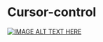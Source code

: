 # Cursor-control

[![IMAGE ALT TEXT HERE](https://img.youtube.com/vi/g-GfL9Ty8Js/0.jpg)](https://www.youtube.com/watch?v=g-GfL9Ty8Js)
